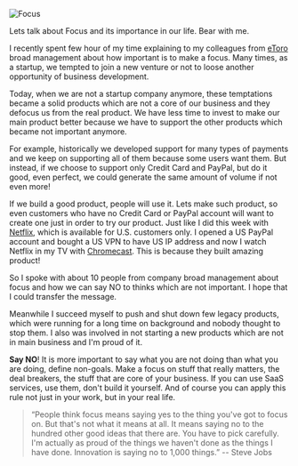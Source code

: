 ![Focus](/images/focus.jpg)

Lets talk about Focus and its importance in our life. Bear with me.

I recently spent few hour of my time explaining to my colleagues from [eToro](http://www.etoro.com/) broad management about how important is to make a focus. Many times, as a startup, we tempted to join a new venture or not to loose another opportunity of business development.

Today, when we are not a startup company anymore, these temptations became a solid products which are not a core of our business and they defocus us from the real product. We have less time to invest to make our main product better because we have to support the other products which became not important anymore.

For example, historically we developed support for many types of payments and we keep on supporting all of them because some users want them. But instead, if we choose to support only Credit Card and PayPal, but do it good, even perfect, we could generate the same amount of volume if not even more!

If we build a good product, people will use it. Lets make such product, so even customers who have no Credit Card or PayPal account will want to create one just in order to try our product. Just like I did this week with [Netflix](netflix.com), which is available for U.S. customers only. I opened a US PayPal account and bought a US VPN to have US IP address and now I watch Netflix in my TV with [Chromecast](http://www.google.com/intl/en/chrome/devices/chromecast/). This is because they built amazing product! 

So I spoke with about 10 people from company broad management about focus and how we can say NO to thinks which are not important. I hope that I could transfer the message.

Meanwhile I succeed myself to push and shut down few legacy products,  which were running for a long time on background and nobody thought to stop them. I also was involved in not starting a new products which are not in main business and I'm proud of it.

**Say NO**! It is more important to say what you are not doing than what you are doing, define non-goals. Make a focus on stuff that really matters, the deal breakers, the stuff that are core of your business. If you can use SaaS services, use them, don't build it yourself. And of course you can apply this rule not just in your work, but in your real life.

> “People think focus means saying yes to the thing you've got to focus on. But that's not what it means at all. It means saying no to the hundred other good ideas that there are. You have to pick carefully. I'm actually as proud of the things we haven't done as the things I have done. Innovation is saying no to 1,000 things.” -- Steve Jobs